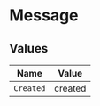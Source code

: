 # Message


## Values

| Name      | Value     |
| --------- | --------- |
| `Created` | created   |